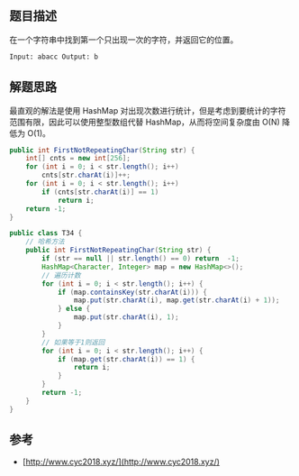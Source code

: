 ## 题目描述

在一个字符串中找到第一个只出现一次的字符，并返回它的位置。

```html
Input: abacc Output: b
```

## 解题思路

最直观的解法是使用 HashMap 对出现次数进行统计，但是考虑到要统计的字符范围有限，因此可以使用整型数组代替 HashMap，从而将空间复杂度由 O(N) 降低为 O(1)。

```java
public int FirstNotRepeatingChar(String str) {
    int[] cnts = new int[256];
    for (int i = 0; i < str.length(); i++)
        cnts[str.charAt(i)]++;
    for (int i = 0; i < str.length(); i++)
        if (cnts[str.charAt(i)] == 1)
            return i;
    return -1;
}
```

```java
public class T34 {
	// 哈希方法
    public int FirstNotRepeatingChar(String str) {
        if (str == null || str.length() == 0) return  -1;
        HashMap<Character, Integer> map = new HashMap<>();
        // 遍历计数
        for (int i = 0; i < str.length(); i++) {
            if (map.containsKey(str.charAt(i))) {
                map.put(str.charAt(i), map.get(str.charAt(i) + 1));
            } else {
                map.put(str.charAt(i), 1);
            }
        }
		// 如果等于1则返回
        for (int i = 0; i < str.length(); i++) {
            if (map.get(str.charAt(i)) == 1) {
                return i;
            }
        }
        return -1;
    }
}
```

## 参考

- [http://www.cyc2018.xyz/](http://www.cyc2018.xyz/)
